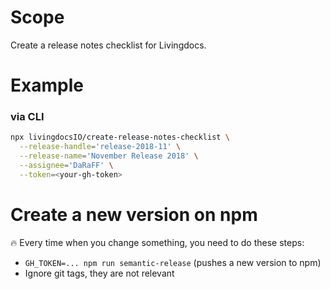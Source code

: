 # Scope

Create a release notes checklist for Livingdocs.

# Example

### via CLI

```bash
npx livingdocsIO/create-release-notes-checklist \
  --release-handle='release-2018-11' \
  --release-name='November Release 2018' \
  --assignee='DaRaFF' \
  --token=<your-gh-token>
```

# Create a new version on npm

🔥 Every time when you change something, you need to do these steps:
- `GH_TOKEN=... npm run semantic-release` (pushes a new version to npm)
- Ignore git tags, they are not relevant
